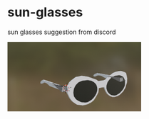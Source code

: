 # sun-glasses
sun glasses suggestion from discord
 <html>
<img
  src="Screenshot 2022-10-11 171259.png"
  alt="sun-glasses"
  title="sun-glasses"
  style="display: inline-block; margin: 0 auto; max-width: 300px">
</html>
